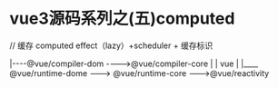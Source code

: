 # vue3源码系列之(五)computed
// 缓存 computed effect（lazy）+scheduler + 缓存标识



  |----@vue/compiler-dom ---->@vue/compiler-core
  |
  |
vue 
  |
  |____ @vue/runtime-dome ---> @vue/runtime-core --->@vue/reactivity